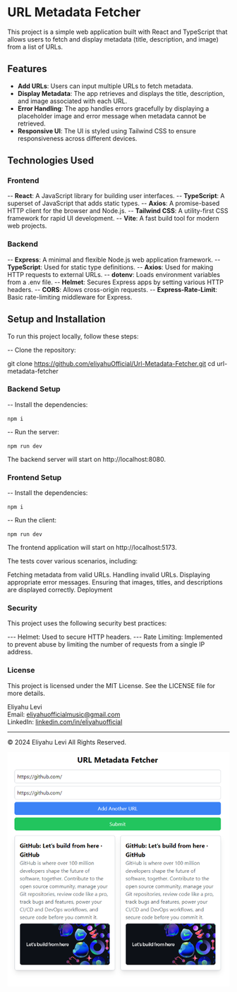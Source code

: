 # URL Metadata Fetcher

This project is a simple web application built with React and TypeScript that allows users to fetch and display metadata (title, description, and image) from a list of URLs.

## Features

- **Add URLs**: Users can input multiple URLs to fetch metadata.
- **Display Metadata**: The app retrieves and displays the title, description, and image associated with each URL.
- **Error Handling**: The app handles errors gracefully by displaying a placeholder image and error message when metadata cannot be retrieved.
- **Responsive UI**: The UI is styled using Tailwind CSS to ensure responsiveness across different devices.

## Technologies Used

### Frontend
-- **React**: A JavaScript library for building user interfaces.
-- **TypeScript**: A superset of JavaScript that adds static types.
-- **Axios**: A promise-based HTTP client for the browser and Node.js.
-- **Tailwind CSS**: A utility-first CSS framework for rapid UI development.
-- **Vite**: A fast build tool for modern web projects.

### Backend
-- **Express**: A minimal and flexible Node.js web application framework.
-- **TypeScript**: Used for static type definitions.
-- **Axios**: Used for making HTTP requests to external URLs.
-- **dotenv**: Loads environment variables from a .env file.
-- **Helmet**: Secures Express apps by setting various HTTP headers.
-- **CORS**: Allows cross-origin requests.
-- **Express-Rate-Limit**: Basic rate-limiting middleware for Express.

## Setup and Installation

To run this project locally, follow these steps:

-- Clone the repository:

   git clone https://github.com/eliyahuOfficial/Url-Metadata-Fetcher.git
   cd url-metadata-fetcher

### Backend Setup

-- Install the dependencies:

`npm i`

-- Run the server:

`npm run dev`


The backend server will start on http://localhost:8080.

### Frontend Setup

-- Install the dependencies:

`npm i`

-- Run the client:

`npm run dev`

The frontend application will start on http://localhost:5173.



The tests cover various scenarios, including:

Fetching metadata from valid URLs.
Handling invalid URLs.
Displaying appropriate error messages.
Ensuring that images, titles, and descriptions are displayed correctly.
Deployment


### Security
This project uses the following security best practices:

--- Helmet: Used to secure HTTP headers.
--- Rate Limiting: Implemented to prevent abuse by limiting the number of requests from a single IP address.


### License
This project is licensed under the MIT License. See the LICENSE file for more details.

Eliyahu Levi  
Email: [eliyahuofficialmusic@gmail.com](mailto:eliyahuofficialmusic@gmail.com)  
LinkedIn: [linkedin.com/in/eliyahuofficial](https://www.linkedin.com/in/eliyahuofficial/)

---

© 2024 Eliyahu Levi All Rights Reserved.

![alt text](URLMetadataFetcher.png)
